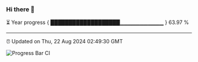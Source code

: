 ### Hi there 👋

⏳ Year progress { ███████████████████▁▁▁▁▁▁▁▁▁▁▁ } 63.97 %

---

⏰ Updated on Thu, 22 Aug 2024 02:49:30 GMT

![Progress Bar CI](https://github.com/IshwaranRudhara/GIT-ACTION/workflows/Progress%20Bar%20CI/badge.svg)
